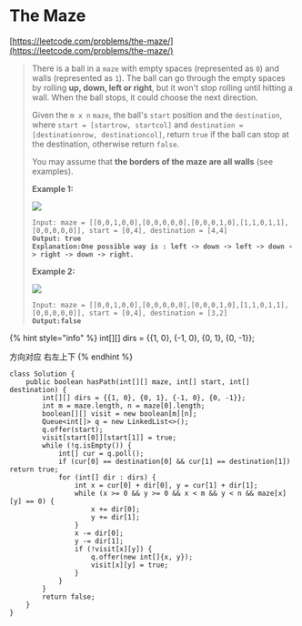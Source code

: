 # The Maze

[https://leetcode.com/problems/the-maze/](https://leetcode.com/problems/the-maze/)

> There is a ball in a `maze` with empty spaces (represented as `0`) and walls (represented as `1`). The ball can go through the empty spaces by rolling **up, down, left or right**, but it won't stop rolling until hitting a wall. When the ball stops, it could choose the next direction.
>
> Given the `m x n` `maze`, the ball's `start` position and the `destination`, where `start = [startrow, startcol]` and `destination = [destinationrow, destinationcol]`, return `true` if the ball can stop at the destination, otherwise return `false`.
>
> You may assume that **the borders of the maze are all walls** (see examples).
>
> &#x20;
>
> **Example 1:**
>
> ![](https://assets.leetcode.com/uploads/2021/03/31/maze1-1-grid.jpg)
>
> <pre><code>Input: maze = [[0,0,1,0,0],[0,0,0,0,0],[0,0,0,1,0],[1,1,0,1,1],[0,0,0,0,0]], start = [0,4], destination = [4,4]
> <strong>Output: true
> </strong><strong>Explanation:One possible way is : left -> down -> left -> down -> right -> down -> right.</strong></code></pre>
>
> **Example 2:**
>
> ![](https://assets.leetcode.com/uploads/2021/03/31/maze1-2-grid.jpg)
>
> <pre><code>Input: maze = [[0,0,1,0,0],[0,0,0,0,0],[0,0,0,1,0],[1,1,0,1,1],[0,0,0,0,0]], start = [0,4], destination = [3,2]
> <strong>Output:false</strong></code></pre>

{% hint style="info" %}
int\[]\[] dirs = \{{1, 0}, {-1, 0}, {0, 1}, {0, -1\}};&#x20;

方向对应 右左上下
{% endhint %}

```
class Solution {
    public boolean hasPath(int[][] maze, int[] start, int[] destination) {
        int[][] dirs = {{1, 0}, {0, 1}, {-1, 0}, {0, -1}};
        int m = maze.length, n = maze[0].length;
        boolean[][] visit = new boolean[m][n];
        Queue<int[]> q = new LinkedList<>();
        q.offer(start);
        visit[start[0]][start[1]] = true;
        while (!q.isEmpty()) {
            int[] cur = q.poll();
            if (cur[0] == destination[0] && cur[1] == destination[1]) return true;
            for (int[] dir : dirs) {
                int x = cur[0] + dir[0], y = cur[1] + dir[1];
                while (x >= 0 && y >= 0 && x < m && y < n && maze[x][y] == 0) {
                    x += dir[0];
                    y += dir[1];
                }
                x -= dir[0];
                y -= dir[1];
                if (!visit[x][y]) {
                    q.offer(new int[]{x, y});
                    visit[x][y] = true;
                }
            }
        }
        return false;
    }
}
```
